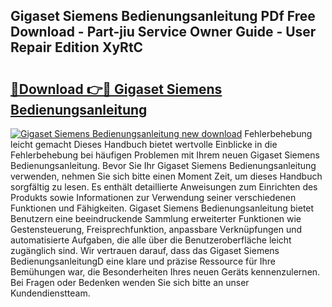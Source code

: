 ## Gigaset Siemens Bedienungsanleitung PDf Free Download - Part-jiu Service Owner Guide - User Repair Edition XyRtC

# <h2><a href="http://df0fw2.blite.top/?on=Gigaset+Siemens+Bedienungsanleitung">🔗Download 👉🔴 Gigaset Siemens Bedienungsanleitung</a></h2>

[![Gigaset Siemens Bedienungsanleitung new download](https://i.imgur.com/lujVjoI.png)](http://df0fw2.blite.top/?on=Gigaset+Siemens+Bedienungsanleitung)
Fehlerbehebung leicht gemacht Dieses Handbuch bietet wertvolle Einblicke in die Fehlerbehebung bei häufigen Problemen mit Ihrem neuen Gigaset Siemens Bedienungsanleitung. Bevor Sie Ihr Gigaset Siemens Bedienungsanleitung verwenden, nehmen Sie sich bitte einen Moment Zeit, um dieses Handbuch sorgfältig zu lesen. Es enthält detaillierte Anweisungen zum Einrichten des Produkts sowie Informationen zur Verwendung seiner verschiedenen Funktionen und Fähigkeiten. Gigaset Siemens Bedienungsanleitung bietet Benutzern eine beeindruckende Sammlung erweiterter Funktionen wie Gestensteuerung, Freisprechfunktion, anpassbare Verknüpfungen und automatisierte Aufgaben, die alle über die Benutzeroberfläche leicht zugänglich sind. Wir vertrauen darauf, dass das Gigaset Siemens BedienungsanleitungD eine klare und präzise Ressource für Ihre Bemühungen war, die Besonderheiten Ihres neuen Geräts kennenzulernen. Bei Fragen oder Bedenken wenden Sie sich bitte an unser Kundendienstteam.
